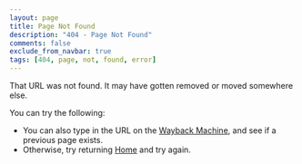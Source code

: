 ```yaml
---
layout: page
title: Page Not Found
description: "404 - Page Not Found"
comments: false
exclude_from_navbar: true
tags: [404, page, not, found, error]
---
```


That URL was not found.  It may have gotten removed or moved somewhere else.

You can try the following:

* You can also type in the URL on the [Wayback Machine](https://web.archive.org/), and see if a previous page exists.
* Otherwise, try returning [Home](/) and try again.

